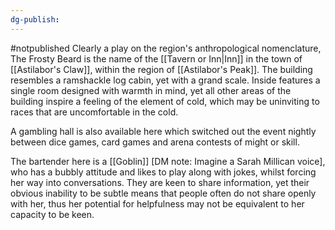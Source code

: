 ```yaml
---
dg-publish:
---
```

#notpublished 
Clearly a play on the region's anthropological nomenclature, The Frosty Beard is the name of the [[Tavern or Inn|Inn]] in the town of [[Astilabor's Claw]], within the region of [[Astilabor's Peak]].
The building resembles a ramshackle log cabin, yet with a grand scale. Inside features a single room designed with warmth in mind, yet all other areas of the building inspire a feeling of the element of cold, which may be uninviting to races that are uncomfortable in the cold.

A gambling hall is also available here which switched out the event nightly between dice games, card games and arena contests of might or skill.

The bartender here is a [[Goblin]] [DM note: Imagine a Sarah Millican voice], who has a bubbly attitude and likes to play along with jokes, whilst forcing her way into conversations. They are keen to share information, yet their obvious inability to be subtle means that people often do not share openly with her, thus her potential for helpfulness may not be equivalent to her capacity to be keen.
